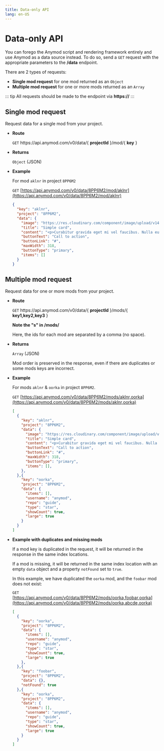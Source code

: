 ```yaml
---
title: Data-only API
lang: en-US
---
```


# Data-only API

You can forego the Anymod script and rendering framework entirely and use Anymod as a data source instead. To do so, send a `GET` request with the appropriate parameters to the **/data** endpoint.

There are 2 types of requests:

- **Single mod request** for one mod returned as an `Object`
- **Multiple mod request** for one or more mods returned as an `Array`

::: tip
All requests should be made to the endpoint via **https://**
:::

## Single mod request

Request data for a single mod from your project.

- **Route**

  `GET` https://<span></span>api.anymod.com/v0/data/{ **projectId** }/mod/{ **key** }

- **Returns**

  `Object` (JSON)

- **Example**

  For mod `aklnr` in project `8PP6M2`

  `GET` [https://api.anymod.com/v0/data/8PP6M2/mod/aklnr](https://api.anymod.com/v0/data/8PP6M2/mod/aklnr)

  ```json
  {
    "key": "aklnr",
    "project": "8PP6M2",
    "data": {
      "image": "https://res.cloudinary.com/component/image/upload/v1493774012/gtoavu5nl7r8ucyew9aq.jpg",
      "title": "Simple card",
      "content": "<p>Curabitur gravida eget mi vel faucibus. Nulla euismod non mauris id molestie. Suspendisse potenti.</p>",
      "buttonText": "Call to action",
      "buttonLink": "#",
      "maxWidth": 318,
      "buttonType": "primary",
      "items": []
    }
  }
  ```

## Multiple mod request

Request data for one or more mods from your project.

- **Route**

  `GET` https://<span></span>api.anymod.com/v0/data/{ **projectId** }/mods/{ **key1,key2,key3** }

  **Note the "s" in /mods/**

  Here, the ids for each mod are separated by a comma (no space).

- **Returns**

  `Array` (JSON)

   Mod order is preserved in the response, even if there are duplicates or some mods keys are incorrect.

- **Example**

  For mods `aklnr` & `oorka` in project `8PP6M2`.

  `GET` [https://api.anymod.com/v0/data/8PP6M2/mods/aklnr,oorka](https://api.anymod.com/v0/data/8PP6M2/mods/aklnr,oorka)

  ```json
  [
    {
      "key": "aklnr",
      "project": "8PP6M2",
      "data": {
        "image": "https://res.cloudinary.com/component/image/upload/v1493774012/gtoavu5nl7r8ucyew9aq.jpg",
        "title": "Simple card",
        "content": "<p>Curabitur gravida eget mi vel faucibus. Nulla euismod non mauris id molestie. Suspendisse potenti.</p>",
        "buttonText": "Call to action",
        "buttonLink": "#",
        "maxWidth": 318,
        "buttonType": "primary",
        "items": [],
      },
    },{
      "key": "oorka",
      "project": "8PP6M2",
      "data": {
        "items": [],
        "username": "anymod",
        "repo": "guide",
        "type": "star",
        "showCount": true,
        "large": true
      }
    }
  ]
  ```

- **Example with duplicates and missing mods**

  If a mod key is duplicated in the request, it will be returned in the response in the same index locations. 
  
  If a mod is missing, it will be returned in the same index location with an empty `data` object and a property `notFound` set to `true`.

  In this example, we have duplicated the `oorka` mod, and the `foobar` mod does not exist:

  `GET` [https://api.anymod.com/v0/data/8PP6M2/mods/oorka,foobar,oorka](https://api.anymod.com/v0/data/8PP6M2/mods/oorka,abcde,oorka)

  ```json
  [
    {
      "key": "oorka",
      "project": "8PP6M2",
      "data": {
        "items": [],
        "username": "anymod",
        "repo": "guide",
        "type": "star",
        "showCount": true,
        "large": true
      },
    },{
      "key": "foobar",
      "project": "8PP6M2",
      "data": {},
      "notFound": true
    },{
      "key": "oorka",
      "project": "8PP6M2",
      "data": {
        "items": [],
        "username": "anymod",
        "repo": "guide",
        "type": "star",
        "showCount": true,
        "large": true
      }
    }
  ]
  ```